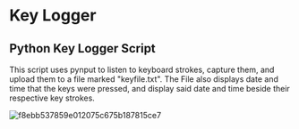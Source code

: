 <h1>Key Logger</h1>

<h2>Python Key Logger Script</h2>
This script uses pynput to listen to keyboard strokes, capture them, and upload them to a file marked "keyfile.txt". The File also displays date and time that the keys were pressed, and display said date and time beside their respective key strokes.

![f8ebb537859e012075c675b187815ce7](https://github.com/victorF29/KeyLogger/assets/145622790/d8c5ca85-ce55-419a-8e6d-9b8142edb7ee)
